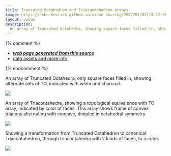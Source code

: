 ```yaml
---
title: Truncated Octahedron and Triacontahedron arrays
image: https://John-Kostick.github.io/vzome-sharing/2022/01/02/14-12-08-TO array/TO array.png
layout: vzome
description:
  An array of Truncated Octahedra, showing square faces filled in, showing alternate sets of TO, indicated with white and charcoal   
---
```


{% comment %}
 - [***web page generated from this source***][post]
 - [data assets and more info][github]

[post]: <https://John-Kostick.github.io/vzome-sharing/2022/01/02/TO array-14-12-08.html>
[github]: <https://github.com/John-Kostick/vzome-sharing/tree/main/2022/01/02/14-12-08-TO array/>
{% endcomment %}

  An array of Truncated Octahedra, only square faces filled in, showing alternate sets of TO, indicated with white and charcoal.

<vzome-viewer style="width: 100%; height: 100vh;"
       src="https://John-Kostick.github.io/vzome-sharing/2022/01/02/14-12-08-TO array/TO array.vZome" >
  <img src="https://John-Kostick.github.io/vzome-sharing/2022/01/02/14-12-08-TO array/TO array.png" />
</vzome-viewer>

An array of Triacontahedra, showing a topological equivalence with TO array, indicated by color of faces.  This array shows frame of convex triacons alternating with concave, dimpled in octahedral symmetry.

<vzome-viewer style="width: 100%; height: 100vh;"
       src="https://John-Kostick.github.io/vzome-sharing/2022/01/02/14-12-46-Triacon-array/Triacon-array.vZome" >
  <img src="https://John-Kostick.github.io/vzome-sharing/2022/01/02/14-12-46-Triacon-array/Triacon-array.png" />
</vzome-viewer>

Showing a transformation from Truncated Octahedron to canonical Triacontahedron, through triacontahedra with 2 kinds of faces, to a cube.  

<vzome-viewer style="width: 100%; height: 100vh;"
       src="https://John-Kostick.github.io/vzome-sharing/2022/03/31/14-36-46-TO-Triacon-Cube-Transform/TO-Triacon-Cube-Transform.vZome" >
  <img src="https://John-Kostick.github.io/vzome-sharing/2022/03/31/14-36-46-TO-Triacon-Cube-Transform/TO-Triacon-Cube-Transform.png" />
</vzome-viewer>

